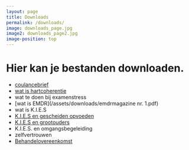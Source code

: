 ```yaml
---
layout: page
title: Downloads
permalink: /downloads/
image: downloads_page.jpg
image2: downloads_page2.jpg
image-position: top
---
```


# Hier kan je bestanden downloaden.

* [coulancebrief](/assets/downloads/coulancebrief.pdf)
* [wat is hartcoherentie](/assets/downloads/hartfocus.pdf)
* wat te doen bij examenstress
* [wat is EMDR](/assets/downloads/emdrmagazine nr. 1.pdf)
* wat is K.I.E.S
* [K.I.E.S en gescheiden opvoeden](/assets/downloads/KIES_gescheiden_opvoeden.pdf)
* [K.I.E.S en grootouders](/assets/downloads/KIES_grootouders.pdf)
* K.I.E.S. en omgangsbegeleiding
* zelfvertrouwen
* [Behandelovereenkomst](/assets/downloads/behandelovereenkomst_juli_2015.pdf)